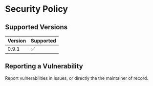 # Security Policy

## Supported Versions


| Version | Supported          |
| ------- | ------------------ |
| 0.9.1   | :white_check_mark: |


## Reporting a Vulnerability

Report vulnerabilities in Issues, or directly the the maintainer of record.
